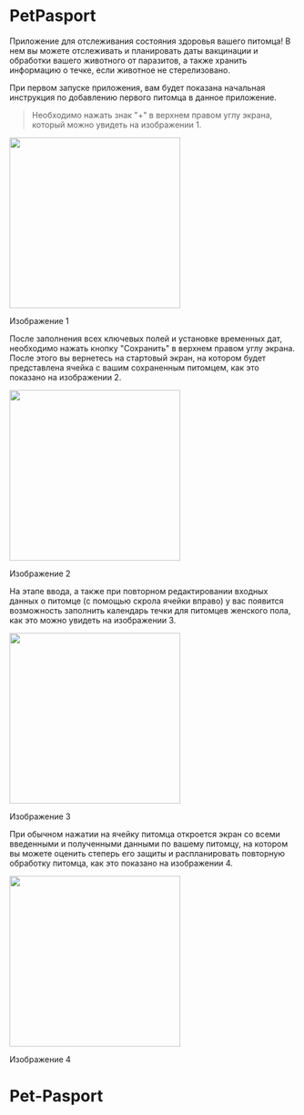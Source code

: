 # PetPasport
Приложение для отслеживания состояния здоровья вашего питомца!
В нем вы можете отслеживать и планировать даты вакцинации и обработки вашего животного от паразитов, а также хранить информацию о течке, если животное не стерелизовано.

  При первом запуске приложения, вам будет показана начальная инструкция по добавлению первого питомца в данное приложение.
>Необходимо нажать знак "+" в верхнем правом углу экрана, который можно увидеть на изображении 1.

<img src="https://github.com/Serzherio/Pet-Pasport/blob/main/Screenshotes/1.PNG" width="300" />

Изображение 1

  После заполнения всех ключевых полей и установке временных дат, необходимо нажать кнопку "Сохранить" в верхнем правом углу экрана.
  После этого вы вернетесь на стартовый экран, на котором будет представлена ячейка с вашим сохраненным питомцем, как это показано на изображении 2.
  
<img src="https://github.com/Serzherio/Pet-Pasport/blob/main/Screenshotes/2.PNG" width="300" />

Изображение 2

  На этапе ввода, а также при повторном редактировании входных данных о питомце (с помощью скрола ячейки вправо) у вас появится возможность заполнить календарь течки для питомцев женского пола, как это можно увидеть на изображении 3.
  
<img src="https://github.com/Serzherio/Pet-Pasport/blob/main/Screenshotes/4.PNG" width="300" />

Изображение 3

  При обычном нажатии на ячейку питомца откроется экран со всеми введенными и полученными данными по вашему питомцу, на котором вы можете оценить степерь его защиты и распланировать повторную обработку питомца, как это показано на изображении 4.
  
<img src="https://github.com/Serzherio/Pet-Pasport/blob/main/Screenshotes/3.PNG" width="300" />

Изображение 4


# Pet-Pasport
